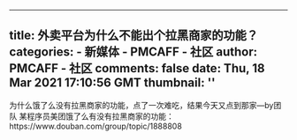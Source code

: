 
---
title: 外卖平台为什么不能出个拉黑商家的功能？
categories: 
    - 新媒体
    - PMCAFF - 社区
author: PMCAFF - 社区
comments: false
date: Thu, 18 Mar 2021 17:10:56 GMT
thumbnail: ''
---

<div>   
为什么饿了么没有拉黑商家的功能，点了一次难吃，结果今天又点到那家—by团队 某程序员美团饿了么有没有拉黑商家的功能：https://www.douban.com/group/topic/1888808  
</div>
            
